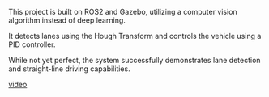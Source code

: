 This project is built on ROS2 and Gazebo, utilizing a computer vision algorithm instead of deep learning.

It detects lanes using the Hough Transform and controls the vehicle using a PID controller.

While not yet perfect, the system successfully demonstrates lane detection and straight-line driving capabilities.

[video](DL_output1.avi)
